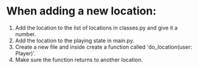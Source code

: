 # When adding a new location:
1. Add the location to the list of locations in classes.py and give it a number.
2. Add the location to the playing state in main.py.
3. Create a new file and inside create a function called 'do_location(user: Player)'.
4. Make sure the function returns to another location.